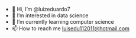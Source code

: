 - 👋 Hi, I’m @luizeduardo7
- 👀 I’m interested in data science
- 🌱 I’m currently learning computer science
- 📫 How to reach me luisedu112011@hotmail.com
